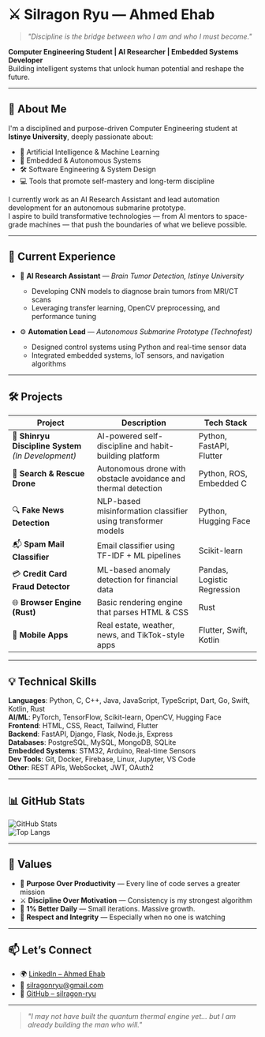 # ⚔️ Silragon Ryu — Ahmed Ehab

> *"Discipline is the bridge between who I am and who I must become."*

**Computer Engineering Student | AI Researcher | Embedded Systems Developer**  
Building intelligent systems that unlock human potential and reshape the future.

---

## 👤 About Me

I'm a disciplined and purpose-driven Computer Engineering student at **Istinye University**, deeply passionate about:

- 🧠 Artificial Intelligence & Machine Learning  
- 🔧 Embedded & Autonomous Systems  
- 🛠 Software Engineering & System Design  
- 💻 Tools that promote self-mastery and long-term discipline

I currently work as an AI Research Assistant and lead automation development for an autonomous submarine prototype.  
I aspire to build transformative technologies — from AI mentors to space-grade machines — that push the boundaries of what we believe possible.

---

## 🚀 Current Experience

- 🧠 **AI Research Assistant** — *Brain Tumor Detection, Istinye University*  
  - Developing CNN models to diagnose brain tumors from MRI/CT scans  
  - Leveraging transfer learning, OpenCV preprocessing, and performance tuning

- ⚙️ **Automation Lead** — *Autonomous Submarine Prototype (Technofest)*  
  - Designed control systems using Python and real-time sensor data  
  - Integrated embedded systems, IoT sensors, and navigation algorithms

---

## 🛠️ Projects

| Project | Description | Tech Stack |
|--------|-------------|------------|
| 🧘 **Shinryu Discipline System** *(In Development)* | AI-powered self-discipline and habit-building platform | Python, FastAPI, Flutter |
| 📡 **Search & Rescue Drone** | Autonomous drone with obstacle avoidance and thermal detection | Python, ROS, Embedded C |
| 🔍 **Fake News Detection** | NLP-based misinformation classifier using transformer models | Python, Hugging Face |
| 📬 **Spam Mail Classifier** | Email classifier using TF-IDF + ML pipelines | Scikit-learn |
| 💳 **Credit Card Fraud Detector** | ML-based anomaly detection for financial data | Pandas, Logistic Regression |
| 🌐 **Browser Engine (Rust)** | Basic rendering engine that parses HTML & CSS | Rust |
| 📱 **Mobile Apps** | Real estate, weather, news, and TikTok-style apps | Flutter, Swift, Kotlin |

---

## 💡 Technical Skills

**Languages**: Python, C, C++, Java, JavaScript, TypeScript, Dart, Go, Swift, Kotlin, Rust  
**AI/ML**: PyTorch, TensorFlow, Scikit-learn, OpenCV, Hugging Face  
**Frontend**: HTML, CSS, React, Tailwind, Flutter  
**Backend**: FastAPI, Django, Flask, Node.js, Express  
**Databases**: PostgreSQL, MySQL, MongoDB, SQLite  
**Embedded Systems**: STM32, Arduino, Real-time Sensors  
**Dev Tools**: Git, Docker, Firebase, Linux, Jupyter, VS Code  
**Other**: REST APIs, WebSocket, JWT, OAuth2

---

## 📊 GitHub Stats

![GitHub Stats](https://github-readme-stats.vercel.app/api?username=silragon-ryu&show_icons=true&theme=tokyonight)  
![Top Langs](https://github-readme-stats.vercel.app/api/top-langs/?username=silragon-ryu&layout=compact&theme=tokyonight)

---

## 🧭 Values

- 🎯 **Purpose Over Productivity** — Every line of code serves a greater mission  
- ⚔️ **Discipline Over Motivation** — Consistency is my strongest algorithm  
- 🌱 **1% Better Daily** — Small iterations. Massive growth.  
- 🤝 **Respect and Integrity** — Especially when no one is watching

---

## 📫 Let’s Connect

- 🌍 [LinkedIn – Ahmed Ehab](https://linkedin.com/in/ahmed-ehab-992920344)  
- 💌 silragonryu@gmail.com  
- 🧠 [GitHub – silragon-ryu](https://github.com/silragon-ryu)

---

> *"I may not have built the quantum thermal engine yet... but I am already building the man who will."*
